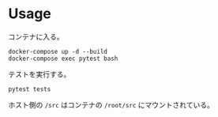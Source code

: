 # Usage
コンテナに入る。
```
docker-compose up -d --build
docker-compose exec pytest bash
```

テストを実行する。
```
pytest tests
```

ホスト側の `/src` はコンテナの `/root/src` にマウントされている。 